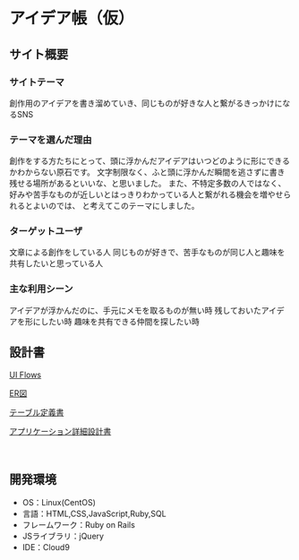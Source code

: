 # アイデア帳（仮）

## サイト概要
### サイトテーマ
創作用のアイデアを書き溜めていき、同じものが好きな人と繋がるきっかけになるSNS
​
### テーマを選んだ理由
創作をする方たちにとって、頭に浮かんだアイデアはいつどのように形にできるかわからない原石です。
文字制限なく、ふと頭に浮かんだ瞬間を逃さずに書き残せる場所があるといいな、と思いました。
また、不特定多数の人ではなく、
好みや苦手なものが近しいとはっきりわかっている人と繋がれる機会を増やせられるとよいのでは、
と考えてこのテーマにしました。

### ターゲットユーザ
文章による創作をしている人
同じものが好きで、苦手なものが同じ人と趣味を共有したいと思っている人
​
### 主な利用シーン
アイデアが浮かんだのに、手元にメモを取るものが無い時
残しておいたアイデアを形にしたい時
趣味を共有できる仲間を探したい時
​
## 設計書
[UI Flows](https://drive.google.com/file/d/1PBBoXaheNsmvufJc_2JK4U1xr-xXeqGn/view?usp=drive_link)

[ER図](https://drive.google.com/file/d/1mi_irCm20bYeTEvroFd-U7Zm0G7s8H6b/view?usp=drive_link)

[テーブル定義書](https://docs.google.com/spreadsheets/d/1qBNduDrGIPX8orZFtSfQCwlM20jkY0Cy93Qb-18gcAI/edit?usp=drive_link)

[アプリケーション詳細設計書](https://docs.google.com/spreadsheets/d/1K9qI-DrcGoOMGIfyx0YEbwdoiYeYU_QL1kv0po7O7G8/edit?usp=drive_link)

​
## 開発環境
- OS：Linux(CentOS)
- 言語：HTML,CSS,JavaScript,Ruby,SQL
- フレームワーク：Ruby on Rails
- JSライブラリ：jQuery
- IDE：Cloud9
